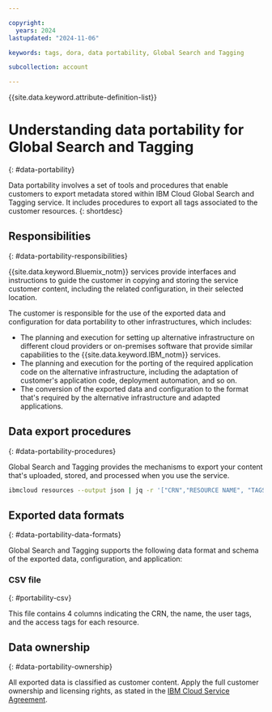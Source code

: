 ```yaml
---

copyright:
  years: 2024
lastupdated: "2024-11-06"

keywords: tags, dora, data portability, Global Search and Tagging

subcollection: account

---
```


{{site.data.keyword.attribute-definition-list}}

# Understanding data portability for Global Search and Tagging
{: #data-portability}

Data portability involves a set of tools and procedures that enable customers to export metadata stored within IBM Cloud Global Search and Tagging service. It includes procedures to export all tags associated to the customer resources.
{: shortdesc}

## Responsibilities
{: #data-portability-responsibilities}

{{site.data.keyword.Bluemix_notm}} services provide interfaces and instructions to guide the customer in copying and storing the service customer content, including the related configuration, in their selected location.

The customer is responsible for the use of the exported data and configuration for data portability to other infrastructures, which includes:

- The planning and execution for setting up alternative infrastructure on different cloud providers or on-premises software that provide similar capabilities to the {{site.data.keyword.IBM_notm}} services.
- The planning and execution for the porting of the required application code on the alternative infrastructure, including the adaptation of customer's application code, deployment automation, and so on.
- The conversion of the exported data and configuration to the format that's required by the alternative infrastructure and adapted applications.


## Data export procedures
{: #data-portability-procedures}

Global Search and Tagging provides the mechanisms to export your content that's uploaded, stored, and processed when you use the service.

```sh
ibmcloud resources --output json | jq -r '["CRN","RESOURCE NAME", "TAGS", "ACCESS TAGS"], ["---","-------------","---","-----------"], (.items[] | [.crn, .name, (.tags | join(",")), (.access_tags | join(","))]) | @csv' > report.csv
```

## Exported data formats
{: #data-portability-data-formats}

Global Search and Tagging supports the following data format and schema of the exported data, configuration, and application:

### CSV file
{: #portability-csv}

This file contains 4 columns indicating the CRN, the name, the user tags, and the access tags for each resource.

## Data ownership
{: #data-portability-ownership}

All exported data is classified as customer content. Apply the full customer ownership and licensing rights, as stated in the [IBM Cloud Service Agreement](https://www.ibm.com/terms/?id=Z126-6304_WS).
